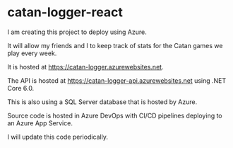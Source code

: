 # catan-logger-react

I am creating this project to deploy using Azure.

It will allow my friends and I to keep track of stats for the Catan games we play every week.

It is hosted at https://catan-logger.azurewebsites.net.

The API is hosted at https://catan-logger-api.azurewebsites.net using .NET Core 6.0. 

This is also using a SQL Server database that is hosted by Azure.

Source code is hosted in Azure DevOps with CI/CD pipelines deploying to an Azure App Service. 

I will update this code periodically.
